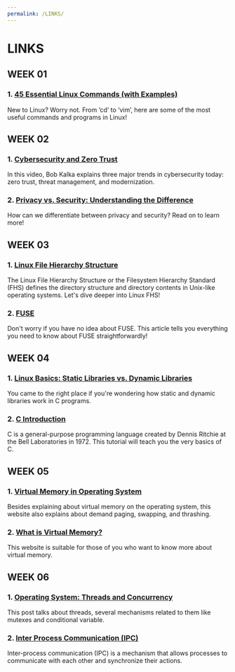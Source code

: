 ```yaml
---
permalink: /LINKS/
---
```


# LINKS
## WEEK 01
### 1. [45 Essential Linux Commands (with Examples)](https://www.tutorialworks.com/linux-commands/)
New to Linux? Worry not. From ‘cd’ to ‘vim’, here are some of the most useful commands and programs in Linux!
## WEEK 02
### 1. [Cybersecurity and Zero Trust](https://www.youtube.com/watch?v=FMMWSLIcaME)
In this video, Bob Kalka explains three major trends in cybersecurity today: zero trust, threat management, and modernization.
### 2. [Privacy vs. Security: Understanding the Difference](https://www.auditboard.com/blog/privacy-vs-security/#:~:text=Privacy%20typically%20refers%20to%20the,%2C%20leak%2C%20or%20cyber%20attack.)
How can we differentiate between privacy and security? Read on to learn more!
## WEEK 03
### 1. [Linux File Hierarchy Structure](https://www.geeksforgeeks.org/linux-file-hierarchy-structure/)
The Linux File Hierarchy Structure or the Filesystem Hierarchy Standard (FHS) defines the directory structure and directory contents in Unix-like operating systems. Let's dive deeper into Linux FHS!
### 2. [FUSE](https://www.kernel.org/doc/html/latest/filesystems/fuse.html)
Don't worry if you have no idea about FUSE. This article tells you everything you need to know about FUSE straightforwardly!
## WEEK 04
### 1. [Linux Basics: Static Libraries vs. Dynamic Libraries](https://medium.com/swlh/linux-basics-static-libraries-vs-dynamic-libraries-a7bcf8157779)
You came to the right place if you're wondering how static and dynamic libraries work in C programs.
### 2. [C Introduction](https://www.w3schools.com/c/c_intro.php)
C is a general-purpose programming language created by Dennis Ritchie at the Bell Laboratories in 1972. This tutorial will teach you the very basics of C.
## WEEK 05
### 1. [Virtual Memory in Operating System](https://www.geeksforgeeks.org/virtual-memory-in-operating-system/)
Besides explaining about virtual memory on the operating system, this website also explains about demand paging, swapping, and thrashing.
### 2. [What is Virtual Memory?](https://www.techtarget.com/searchstorage/definition/virtual-memory#:~:text=Virtual%20memory%20is%20a%20common,(RAM)%20to%20disk%20storage.)
This website is suitable for those of you who want to know more about virtual memory.
## WEEK 06
### 1. [Operating System: Threads and Concurrency](https://medium.com/@akhandmishra/operating-system-threads-and-concurrency-aec2036b90f8)
This post talks about threads, several mechanisms related to them like mutexes and conditional variable.
### 2. [Inter Process Communication (IPC)](https://www.geeksforgeeks.org/inter-process-communication-ipc/)
Inter-process communication (IPC) is a mechanism that allows processes to communicate with each other and synchronize their actions.

